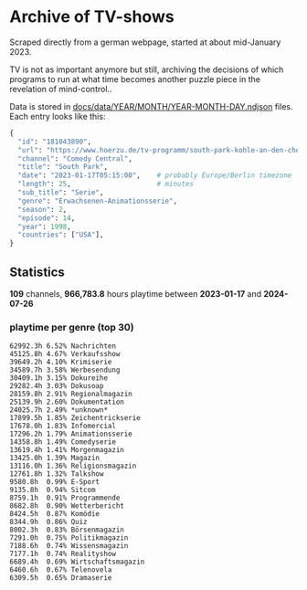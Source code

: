 # Archive of TV-shows

Scraped directly from a german webpage, started at about mid-January 2023.

TV is not as important anymore but still, archiving the decisions of which programs to run at what time
becomes another puzzle piece in the revelation of mind-control.. 

Data is stored in [docs/data/YEAR/MONTH/YEAR-MONTH-DAY.ndjson](docs/data/) files. 
Each entry looks like this:

```python
{
  "id": "181043890", 
  "url": "https://www.hoerzu.de/tv-programm/south-park-kohle-an-den-chefkoch/bid_181043890/", 
  "channel": "Comedy Central", 
  "title": "South Park", 
  "date": "2023-01-17T05:15:00",    # probably Europe/Berlin timezone 
  "length": 25,                     # minutes 
  "sub_title": "Serie", 
  "genre": "Erwachsenen-Animationsserie", 
  "season": 2, 
  "episode": 14, 
  "year": 1998, 
  "countries": ["USA"],
}
```

## Statistics

**109** channels, **966,783.8** hours playtime between **2023-01-17** and **2024-07-26**


### playtime per genre (top 30)

    62992.3h 6.52% Nachrichten
    45125.8h 4.67% Verkaufsshow
    39649.2h 4.10% Krimiserie
    34589.7h 3.58% Werbesendung
    30409.1h 3.15% Dokureihe
    29282.4h 3.03% Dokusoap
    28159.8h 2.91% Regionalmagazin
    25139.9h 2.60% Dokumentation
    24025.7h 2.49% *unknown*
    17899.5h 1.85% Zeichentrickserie
    17678.0h 1.83% Infomercial
    17296.2h 1.79% Animationsserie
    14358.8h 1.49% Comedyserie
    13619.4h 1.41% Morgenmagazin
    13425.0h 1.39% Magazin
    13116.0h 1.36% Religionsmagazin
    12761.8h 1.32% Talkshow
    9580.8h  0.99% E-Sport
    9135.8h  0.94% Sitcom
    8759.1h  0.91% Programmende
    8682.8h  0.90% Wetterbericht
    8424.5h  0.87% Komödie
    8344.9h  0.86% Quiz
    8002.3h  0.83% Börsenmagazin
    7291.0h  0.75% Politikmagazin
    7188.6h  0.74% Wissensmagazin
    7177.1h  0.74% Realityshow
    6689.4h  0.69% Wirtschaftsmagazin
    6460.6h  0.67% Telenovela
    6309.5h  0.65% Dramaserie
